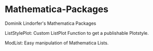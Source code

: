 # Mathematica-Packages

Dominik Lindorfer's Mathematica Packages

ListStylePlot: Custom ListPlot Function to get a publishable Plotstyle.

ModList: Easy manipulation of Mathematica Lists.
